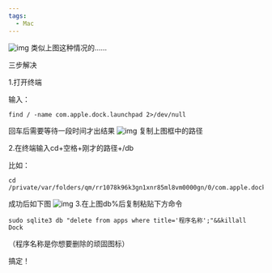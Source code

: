 ```yaml
---
tags:
  - Mac
---
```

![img](https://img-blog.csdnimg.cn/19fedf7349ca4a73a8374b977832cb78.png)
类似上图这种情况的……

三步解决

1.打开终端

输入：
```
find / -name com.apple.dock.launchpad 2>/dev/null
```  

回车后需要等待一段时间才出结果
![img](https://img-blog.csdnimg.cn/85ad9120d2e64e6b8a55ad6ab34ae42d.png)
复制上图框中的路径

2.在终端输入cd+空格+刚才的路径+/db

比如：
```
cd /private/var/folders/qm/rr1078k96k3gn1xnr85ml8vm0000gn/0/com.apple.dock.launchpad/db
```
成功后如下图 
![img](https://img-blog.csdnimg.cn/e440ae4a0f3e49cbaa2690f8308e6d39.png)
3.在上图db%后复制粘贴下方命令
```
sudo sqlite3 db "delete from apps where title='程序名称';"&&killall Dock
```
（程序名称是你想要删除的顽固图标）

搞定！


